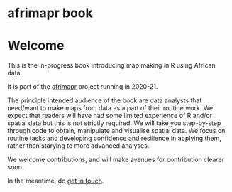 # afrimapr book

# Welcome

This is the in-progress book introducing map making in R using African data.

It is part of the [afrimapr](https://afrimapr.github.io/afrimapr.website/) project running in 2020-21.


The principle intended audience of the book are data analysts that need/want to make maps from data as a part of their routine work. We expect that readers will have had some limited experience of R and/or spatial data but this is not strictly required. We will take you step-by-step through code to obtain, manipulate and visualise spatial data. We focus on routine tasks and developing confidence and resilience in applying them, rather than starying to more advanced analyses. 


We welcome contributions, and will make avenues for contribution clearer soon.

In the meantime, do [get in touch](https://afrimapr.github.io/afrimapr.website/get-involved/).
